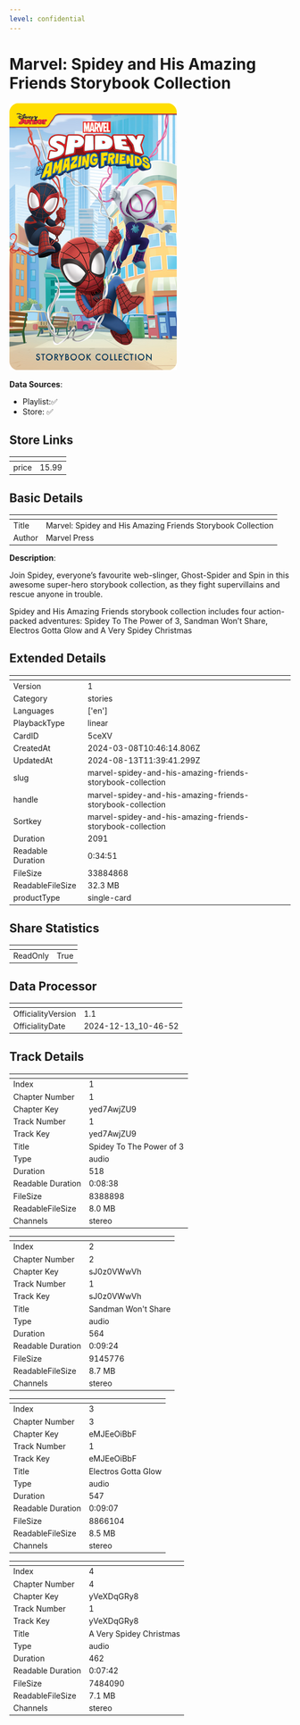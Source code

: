 ```yaml
---
level: confidential
---
```

# Marvel: Spidey and His Amazing Friends Storybook Collection

![card_[5ceXV].png](../../img/cards/card_[5ceXV].png)

**Data Sources**: 

- Playlist:✅
- Store: ✅


## Store Links

| <!-- --> | <!-- --> |
| - | - |
| price | 15.99 |


## Basic Details

| <!-- --> | <!-- --> |
| - | - |
| Title | Marvel: Spidey and His Amazing Friends Storybook Collection |
| Author | Marvel Press |

**Description**:

Join Spidey, everyone’s favourite web-slinger, Ghost-Spider and Spin in this awesome super-hero storybook collection, as they fight supervillains and rescue anyone in trouble.   

Spidey and His Amazing Friends storybook collection includes four action-packed adventures:  Spidey To The Power of 3, Sandman Won’t Share, Electros Gotta Glow and A Very Spidey Christmas


## Extended Details

| <!-- --> | <!-- --> |
| - | - |
| Version | 1 |
| Category | stories |
| Languages | ['en'] |
| PlaybackType | linear |
| CardID | 5ceXV |
| CreatedAt | 2024-03-08T10:46:14.806Z |
| UpdatedAt | 2024-08-13T11:39:41.299Z |
| slug | marvel-spidey-and-his-amazing-friends-storybook-collection |
| handle | marvel-spidey-and-his-amazing-friends-storybook-collection |
| Sortkey | marvel-spidey-and-his-amazing-friends-storybook-collection |
| Duration | 2091 |
| Readable Duration | 0:34:51 |
| FileSize | 33884868 |
| ReadableFileSize | 32.3 MB |
| productType | single-card |


## Share Statistics

| <!-- --> | <!-- --> |
| - | - |
| ReadOnly | True |


## Data Processor

| <!-- --> | <!-- --> |
| - | - |
| OfficialityVersion | 1.1
| OfficialityDate | 2024-12-13_10-46-52


## Track Details

| <!-- --> | <!-- --> |
| - | - |
| Index | 1 |
| Chapter Number | 1 |
| Chapter Key | yed7AwjZU9 |
| Track Number | 1 |
| Track Key | yed7AwjZU9 |
| Title | Spidey To The Power of 3 |
| Type | audio |
| Duration | 518 |
| Readable Duration | 0:08:38 |
| FileSize | 8388898 |
| ReadableFileSize | 8.0 MB |
| Channels | stereo |

| <!-- --> | <!-- --> |
| - | - |
| Index | 2 |
| Chapter Number | 2 |
| Chapter Key | sJ0z0VWwVh |
| Track Number | 1 |
| Track Key | sJ0z0VWwVh |
| Title | Sandman Won't Share  |
| Type | audio |
| Duration | 564 |
| Readable Duration | 0:09:24 |
| FileSize | 9145776 |
| ReadableFileSize | 8.7 MB |
| Channels | stereo |

| <!-- --> | <!-- --> |
| - | - |
| Index | 3 |
| Chapter Number | 3 |
| Chapter Key | eMJEeOiBbF |
| Track Number | 1 |
| Track Key | eMJEeOiBbF |
| Title | Electros Gotta Glow  |
| Type | audio |
| Duration | 547 |
| Readable Duration | 0:09:07 |
| FileSize | 8866104 |
| ReadableFileSize | 8.5 MB |
| Channels | stereo |

| <!-- --> | <!-- --> |
| - | - |
| Index | 4 |
| Chapter Number | 4 |
| Chapter Key | yVeXDqGRy8 |
| Track Number | 1 |
| Track Key | yVeXDqGRy8 |
| Title | A Very Spidey Christmas |
| Type | audio |
| Duration | 462 |
| Readable Duration | 0:07:42 |
| FileSize | 7484090 |
| ReadableFileSize | 7.1 MB |
| Channels | stereo |

